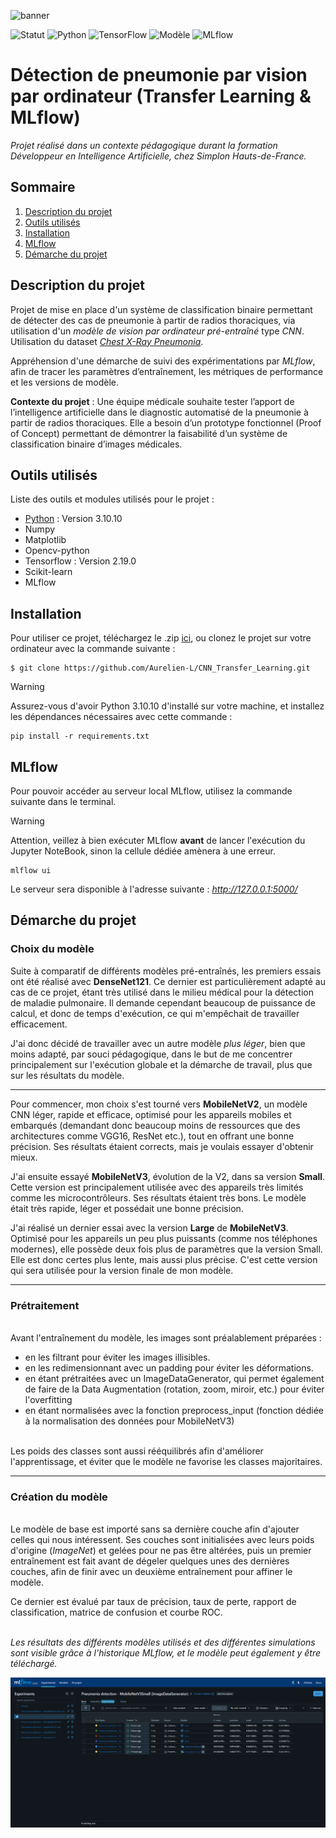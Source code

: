 
![banner](img/banner.png)

![Statut](https://img.shields.io/badge/Statut-Terminé-brightgreen)
![Python](https://img.shields.io/badge/Python-3.10-blue)
![TensorFlow](https://img.shields.io/badge/TensorFlow-2.19-orange)
![Modèle](https://img.shields.io/badge/Modèle-MobileNetV3Large-lightgrey)
![MLflow](https://img.shields.io/badge/MLflow-suivi%20activé-purple)


# Détection de pneumonie par vision par ordinateur (Transfer Learning & MLflow)

*Projet réalisé dans un contexte pédagogique durant la formation Développeur en Intelligence Artificielle, chez Simplon Hauts-de-France.*

## Sommaire
1. [Description du projet](#description-du-projet)
2. [Outils utilisés](#outils-utilisés)
3. [Installation](#installation)
4. [MLflow](#mlflow)
5. [Démarche du projet](#démarche-du-projet)


## Description du projet
Projet de mise en place d'un système de classification binaire permettant de détecter des cas de pneumonie à partir de radios thoraciques, via utilisation d'un *modèle de vision par ordinateur pré-entraîné* type *CNN*. Utilisation du dataset *[Chest X-Ray Pneumonia](https://www.kaggle.com/datasets/paultimothymooney/chest-xray-pneumonia)*.

Appréhension d'une démarche de suivi des expérimentations par *MLflow*, afin de tracer les paramètres d’entraînement, les métriques de performance et les versions de modèle.

**Contexte du projet** : Une équipe médicale souhaite tester l’apport de l’intelligence artificielle dans le diagnostic automatisé de la pneumonie à partir de radios thoraciques. Elle a besoin d’un prototype fonctionnel (Proof of Concept) permettant de démontrer la faisabilité d’un système de classification binaire d’images médicales.


## Outils utilisés
Liste des outils et modules utilisés pour le projet :
* [Python](https://www.python.org/downloads/release/python-31010/) : Version 3.10.10 
* Numpy
* Matplotlib
* Opencv-python
* Tensorflow : Version 2.19.0
* Scikit-learn
* MLflow

  
## Installation
Pour utiliser ce projet, téléchargez le .zip [ici](https://github.com/Aurelien-L/CNN_Transfer_Learning/archive/refs/heads/main.zip), ou clonez le projet sur votre ordinateur avec la commande suivante : 
```
$ git clone https://github.com/Aurelien-L/CNN_Transfer_Learning.git
```
>[!WARNING]
>Assurez-vous d'avoir Python 3.10.10 d'installé sur votre machine, et installez les dépendances nécessaires avec cette commande :
```
pip install -r requirements.txt
```


## MLflow
Pour pouvoir accéder au serveur local MLflow, utilisez la commande suivante dans le terminal.

>[!WARNING]
>Attention, veillez à bien exécuter MLflow **avant** de lancer l'exécution du Jupyter NoteBook, sinon la cellule dédiée amènera à une erreur.

```
mlflow ui
```
Le serveur sera disponible à l'adresse suivante : *http://127.0.0.1:5000/*



## Démarche du projet

### Choix du modèle

Suite à comparatif de différents modèles pré-entraînés, les premiers essais ont été réalisé avec **DenseNet121**. Ce dernier est particulièrement adapté au cas de ce projet, étant très utilisé dans le milieu médical pour la détection de maladie pulmonaire. Il demande cependant beaucoup de puissance de calcul, et donc de temps d'exécution, ce qui m'empêchait de travailler efficacement.  

J'ai donc décidé de travailler avec un autre modèle *plus léger*, bien que moins adapté, par souci pédagogique, dans le but de me concentrer principalement sur l'exécution globale et la démarche de travail, plus que sur les résultats du modèle.

_____________________________


Pour commencer, mon choix s'est tourné vers **MobileNetV2**, un modèle CNN léger, rapide et efficace, optimisé pour les appareils mobiles et embarqués (demandant donc beaucoup moins de ressources que des architectures comme VGG16, ResNet etc.), tout en offrant une bonne précision. Ses résultats étaient corrects, mais je voulais essayer d'obtenir mieux.

J'ai ensuite essayé **MobileNetV3**, évolution de la V2, dans sa version **Small**. Cette version est principalement utilisée avec des appareils très limités comme les microcontrôleurs. Ses résultats étaient très bons. Le modèle était très rapide, léger et possédait une bonne précision. 


J'ai réalisé un dernier essai avec la version **Large** de **MobileNetV3**. Optimisé pour les appareils un peu plus puissants (comme nos téléphones modernes), elle possède deux fois plus de paramètres que la version Small. Elle est donc certes plus lente, mais aussi plus précise. C'est cette version qui sera utilisée pour la version finale de mon modèle.

_____________________

### Prétraitement

\
Avant l'entraînement du modèle, les images sont préalablement préparées :
- en les filtrant pour éviter les images illisibles.
- en les redimensionnant avec un padding pour éviter les déformations.
- en étant prétraitées avec un ImageDataGenerator, qui permet également de faire de la Data Augmentation (rotation, zoom, miroir, etc.) pour éviter l'overfitting
- en étant normalisées avec la fonction preprocess_input (fonction dédiée à la normalisation des données pour MobileNetV3)


\
Les poids des classes sont aussi rééquilibrés afin d'améliorer l'apprentissage, et éviter que le modèle ne favorise les classes majoritaires.

___________


### Création du modèle
\
Le modèle de base est importé sans sa dernière couche afin d'ajouter celles qui nous intéressent. Ses couches sont initialisées avec leurs poids d'origine (*ImageNet*) et gelées pour ne pas être altérées, puis un premier entraînement est fait avant de dégeler quelques unes des dernières couches, afin de finir avec un deuxième entraînement pour affiner le modèle.

Ce dernier est évalué par taux de précision, taux de perte, rapport de classification, matrice de confusion et courbe ROC. 

\
*Les résultats des différents modèles utilisés et des différentes simulations sont visible grâce à l'historique MLflow, et le modèle peut également y être téléchargé.*

![mlflow_screen](img/mlflow.png)
